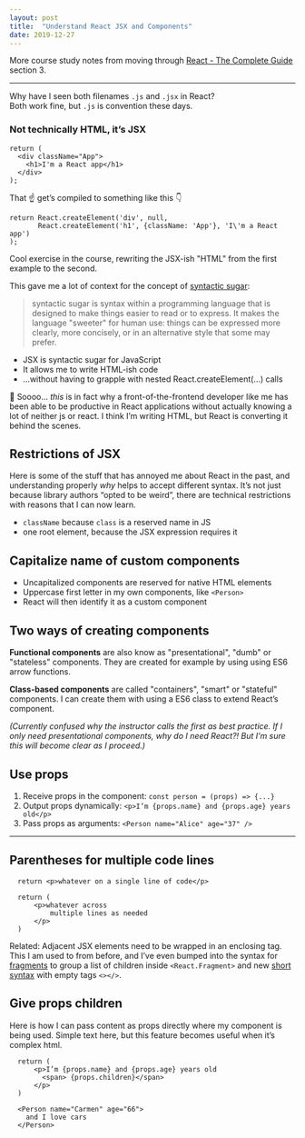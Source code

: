 ```yaml
---
layout: post
title:  "Understand React JSX and Components"
date: 2019-12-27
---
```


More course study notes from moving through [React - The Complete Guide](https://www.udemy.com/course/react-the-complete-guide-incl-redux/) section 3.

---

Why have I seen both filenames `.js` and `.jsx` in React?<br>
Both work fine, but `.js` is convention these days.

### Not technically HTML, it’s JSX


```
return (
  <div className="App">
    <h1>I'm a React app</h1>
  </div>
);
```

That ☝️ get’s compiled to something like this 👇

```
return React.createElement('div', null,
       React.createElement('h1', {className: 'App'}, 'I\'m a React app')
);
```

Cool exercise in the course, rewriting the JSX-ish "HTML" from the first example to the second.

This gave me a lot of context for the concept of [syntactic sugar](https://en.wikipedia.org/wiki/Syntactic_sugar):

> syntactic sugar is syntax within a programming language that is designed to make things easier to read or to express. It makes the language "sweeter" for human use: things can be expressed more clearly, more concisely, or in an alternative style that some may prefer.

* JSX is syntactic sugar for JavaScript
* It allows me to write HTML-ish code
* …without having to grapple with nested React.createElement(...) calls

🤯 Soooo… _this_ is in fact why a front-of-the-frontend developer like me has been able to be productive in React applications without actually knowing a lot of neither js or react. I think I’m writing HTML, but React is converting it behind the scenes.

## Restrictions of JSX

Here is some of the stuff that has annoyed me about React in the past, and understanding properly _why_ helps to accept different syntax. It’s not just because library authors “opted to be weird”, there are technical restrictions with reasons that I can now learn.

* `className` because `class` is a reserved name in JS
* one root element, because the JSX expression requires it

## Capitalize name of custom components

* Uncapitalized components are reserved for native HTML elements
* Uppercase first letter in my own components, like `<Person>`
* React will then identify it as a custom component

## Two ways of creating components

**Functional components** are also know as "presentational", "dumb" or "stateless" components. They are created for example by using using ES6 arrow functions.

**Class-based components** are called "containers", "smart" or "stateful" components. I can create them with using a ES6 class to extend React’s component.

_(Currently confused why the instructor calls the first as best practice. If I only need presentational components, why do I need React?! But I’m sure this will become clear as I proceed.)_

## Use props

1. Receive props in the component: `const person = (props) => {...}`
2. Output props dynamically: `<p>I’m {props.name} and {props.age} years old</p>`
3. Pass props as arguments: `<Person name="Alice" age="37" />`

---

## Parentheses for multiple code lines

```
  return <p>whatever on a single line of code</p>
```

```
  return (
      <p>whatever across
          multiple lines as needed
      </p>
  )
```

Related: Adjacent JSX elements need to be wrapped in an enclosing tag. This I am used to from before, and I’ve even bumped into the syntax for [fragments](https://reactjs.org/docs/fragments.html) to group a list of children inside `<React.Fragment>` and new [short syntax](https://reactjs.org/docs/fragments.html#short-syntax) with empty tags `<></>`.

## Give props children

Here is how I can pass content as props directly where my component is being used. Simple text here, but this feature becomes useful when it’s complex html.

```
  return (
      <p>I’m {props.name} and {props.age} years old
        <span> {props.children}</span>
      </p>
  )
```

```
  <Person name="Carmen" age="66">
    and I love cars
  </Person>
```
